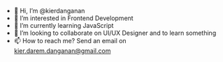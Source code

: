 - 👋 Hi, I’m @kierdanganan
- 👀 I’m interested in Frontend Development
- 🌱 I’m currently learning JavaScript
- 💞️ I’m looking to collaborate on UI/UX Designer and to learn something
- 📫 How to reach me? Send an email on kier.darem.danganan@gmail.com
